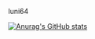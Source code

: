 luni64

[![Anurag's GitHub stats](https://github-readme-stats.vercel.app/api?username=luni64)](https://github.com/anuraghazra/github-readme-stats)
